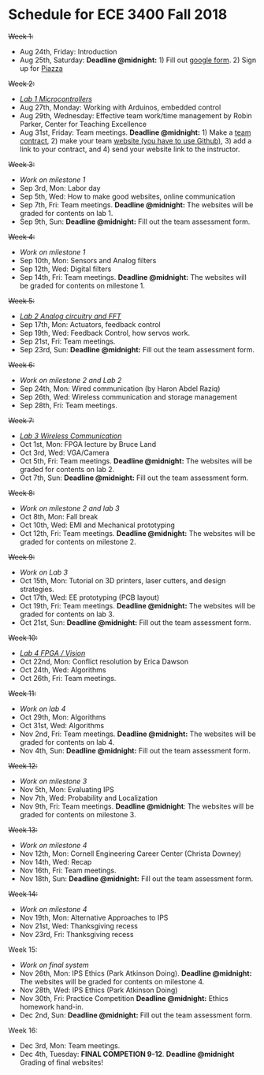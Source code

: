 # Schedule for ECE 3400 Fall 2018

~~Week 1:~~
* Aug 24th, Friday: Introduction
* Aug 25th, Saturday: **Deadline @midnight:** 1) Fill out [google form](https://goo.gl/forms/G54ZCPmXbgT65QS32). 2) Sign up for [Piazza](piazza.com/cornell/fall2018/ece3400)

~~Week 2:~~
* *[Lab 1 Microcontrollers](./lab1.md)*
* Aug 27th, Monday: Working with Arduinos, embedded control
* Aug 29th, Wednesday: Effective team work/time management by Robin Parker, Center for Teaching Excellence
* Aug 31st, Friday: Team meetings. **Deadline @midnight:** 1) Make a [team contract](./Teamwork/Team_Contract.md), 2) make your team [website (you have to use Github)](https://github.com/CEI-lab/ece3400-2017/blob/master/docs/tutorials/webpages/webpages.md), 3) add a link to your contract, and 4) send your website link to the instructor.

~~Week 3:~~
* *Work on milestone 1*
* Sep 3rd, Mon: Labor day
* Sep 5th, Wed: How to make good websites, online communication
* Sep 7th, Fri: Team meetings. **Deadline @midnight:** The websites will be graded for contents on lab 1. 
* Sep 9th, Sun: **Deadline @midnight:** Fill out the team assessment form.

~~Week 4:~~
* *Work on milestone 1*
* Sep 10th, Mon: Sensors and Analog filters
* Sep 12th, Wed: Digital filters
* Sep 14th, Fri: Team meetings. **Deadline @midnight:** The websites will be graded for contents on milestone 1. 

~~Week 5:~~
* *[Lab 2 Analog circuitry and FFT](./lab2.md)*
* Sep 17th, Mon: Actuators, feedback control
* Sep 19th, Wed: Feedback Control, how servos work.
* Sep 21st, Fri: Team meetings. 
* Sep 23rd, Sun: **Deadline @midnight:** Fill out the team assessment form.


~~Week 6:~~
* *Work on milestone 2 and Lab 2*
* Sep 24th, Mon: Wired communication (by Haron Abdel Raziq)
* Sep 26th, Wed: Wireless communication and storage management
* Sep 28th, Fri: Team meetings. 

~~Week 7:~~
* *[Lab 3 Wireless Communication](./lab3.md)*
* Oct 1st, Mon: FPGA lecture by Bruce Land
* Oct 3rd, Wed: VGA/Camera
* Oct 5th, Fri: Team meetings. **Deadline @midnight:** The websites will be graded for contents on lab 2.
* Oct 7th, Sun: **Deadline @midnight:** Fill out the team assessment form.


~~Week 8:~~
* *Work on milestone 2 and lab 3*
* Oct 8th, Mon: Fall break
* Oct 10th, Wed: EMI and Mechanical prototyping
* Oct 12th, Fri: Team meetings. **Deadline @midnight:** The websites will be graded for contents on milestone 2. 

~~Week 9:~~
* *Work on Lab 3*
* Oct 15th, Mon: Tutorial on 3D printers, laser cutters, and design strategies.
* Oct 17th, Wed: EE prototyping (PCB layout)
* Oct 19th, Fri: Team meetings. **Deadline @midnight:** The websites will be graded for contents on lab 3. 
* Oct 21st, Sun: **Deadline @midnight:** Fill out the team assessment form.


~~Week 10:~~
* *[Lab 4 FPGA / Vision](./lab3.md)* 
* Oct 22nd, Mon: Conflict resolution by Erica Dawson
* Oct 24th, Wed: Algorithms
* Oct 26th, Fri: Team meetings. 

~~Week 11:~~
* *Work on lab 4*
* Oct 29th, Mon: Algorithms
* Oct 31st, Wed: Algorithms
* Nov 2nd, Fri: Team meetings. **Deadline @midnight:** The websites will be graded for contents on lab 4. 
* Nov 4th, Sun: **Deadline @midnight:** Fill out the team assessment form.


~~Week 12:~~
* *Work on milestone 3*
* Nov 5th, Mon: Evaluating IPS 
* Nov 7th, Wed: Probability and Localization
* Nov 9th, Fri: Team meetings. **Deadline @midnight**: The websites will be graded for contents on milestone 3. 

~~Week 13:~~
* *Work on milestone 4*
* Nov 12th, Mon: Cornell Engineering Career Center (Christa Downey)
* Nov 14th, Wed: Recap
* Nov 16th, Fri: Team meetings. 
* Nov 18th, Sun: **Deadline @midnight:** Fill out the team assessment form.


~~Week 14:~~
* *Work on milestone 4*
* Nov 19th, Mon: Alternative Approaches to IPS
* Nov 21st, Wed: Thanksgiving recess
* Nov 23rd, Fri: Thanksgiving recess

Week 15:
* *Work on final system*
* Nov 26th, Mon: IPS Ethics (Park Atkinson Doing). **Deadline @midnight:** The websites will be graded for contents on milestone 4. 
* Nov 28th, Wed: IPS Ethics (Park Atkinson Doing)
* Nov 30th, Fri: Practice Competition **Deadline @midnight:** Ethics homework hand-in.
* Dec 2nd, Sun: **Deadline @midnight:** Fill out the team assessment form.


Week 16:
* Dec 3rd, Mon: Team meetings. 
* Dec 4th, Tuesday: **FINAL COMPETION 9-12**. **Deadline @midnight** Grading of final websites!
